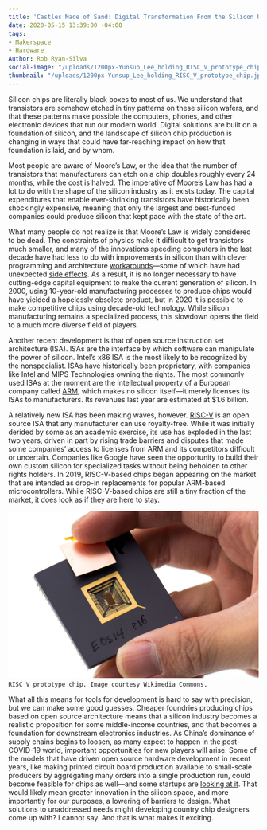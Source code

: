 ```yaml
---
title: 'Castles Made of Sand: Digital Transformation From the Silicon Up'
date: 2020-05-15 13:39:00 -04:00
tags:
- Makerspace
- Hardware
Author: Rob Ryan-Silva
social-image: "/uploads/1200px-Yunsup_Lee_holding_RISC_V_prototype_chip.jpg"
thumbnail: "/uploads/1200px-Yunsup_Lee_holding_RISC_V_prototype_chip.jpg"
---
```


Silicon chips are literally black boxes to most of us. We understand that transistors are somehow etched in tiny patterns on these silicon wafers, and that these patterns make possible the computers, phones, and other electronic devices that run our modern world. Digital solutions are built on a foundation of silicon, and the landscape of silicon chip production is changing in ways that could have far-reaching impact on how that foundation is laid, and by whom.

<!--more-->

Most people are aware of Moore’s Law, or the idea that the number of transistors that manufacturers can etch on a chip doubles roughly every 24 months, while the cost is halved. The imperative of Moore’s Law has had a lot to do with the shape of the silicon industry as it exists today. The capital expenditures that enable ever-shrinking transistors have historically been shockingly expensive, meaning that only the largest and best-funded companies could produce silicon that kept pace with the state of the art.

What many people do not realize is that Moore’s Law is widely considered to be dead. The constraints of physics make it difficult to get transistors much smaller, and many of the innovations speeding computers in the last decade have had less to do with improvements in silicon than with clever programming and architecture [workarounds](https://en.wikipedia.org/wiki/Speculative_execution)—some of which have had unexpected [side effects](https://meltdownattack.com/). As a result, it is no longer necessary to have cutting-edge capital equipment to make the current generation of silicon. In 2000, using 10-year-old manufacturing processes to produce chips would have yielded a hopelessly obsolete product, but in 2020 it is possible to make competitive chips using decade-old technology. While silicon manufacturing remains a specialized process, this slowdown opens the field to a much more diverse field of players.

Another recent development is that of open source instruction set architecture (ISA). ISAs are the interface by which software can manipulate the power of silicon. Intel’s x86 ISA is the most likely to be recognized by the nonspecialist. ISAs have historically been proprietary, with companies like Intel and MIPS Technologies owning the rights. The most commonly used ISAs at the moment are the intellectual property of a European company called [ARM](https://www.arm.com/), which makes no silicon itself—it merely licenses its ISAs to manufacturers. Its revenues last year are estimated at $1.6 billion.

A relatively new ISA has been making waves, however. [RISC-V](https://riscv.org/) is an open source ISA that any manufacturer can use royalty-free. While it was initially derided by some as an academic exercise, its use has exploded in the last two years, driven in part by rising trade barriers and disputes that made some companies’ access to licenses from ARM and its competitors difficult or uncertain. Companies like Google have seen the opportunity to build their own custom silicon for specialized tasks without being beholden to other rights holders. In 2019, RISC-V-based chips began appearing on the market that are intended as drop-in replacements for popular ARM-based microcontrollers. While RISC-V-based chips are still a tiny fraction of the market, it does look as if they are here to stay.

![1200px-Yunsup_Lee_holding_RISC_V_prototype_chip.jpg](/uploads/1200px-Yunsup_Lee_holding_RISC_V_prototype_chip.jpg)`RISC V prototype chip. Image courtesy Wikimedia Commons.`

What all this means for tools for development is hard to say with precision, but we can make some good guesses. Cheaper foundries producing chips based on open source architecture means that a silicon industry becomes a realistic proposition for some middle-income countries, and that becomes a foundation for downstream electronics industries. As China’s dominance of supply chains begins to loosen, as many expect to happen in the post-COVID-19 world, important opportunities for new players will arise. Some of the models that have driven open source hardware development in recent years, like making printed circuit board production available to small-scale producers by aggregating many orders into a single production run, could become feasible for chips as well—and some startups are [looking at it](https://abopen.com/news/onchip-unveils-itsy-chipsy-ultra-low-cost-ic-fabrication-platform/). That would likely mean greater innovation in the silicon space, and more importantly for our purposes, a lowering of barriers to design. What solutions to unaddressed needs might developing country chip designers come up with? I cannot say. And that is what makes it exciting.